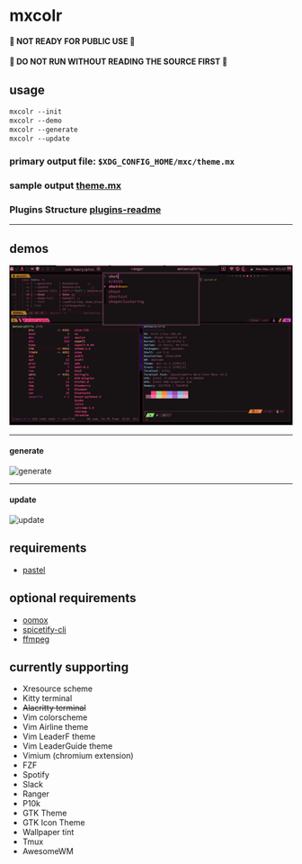 # mxcolr

#### :construction: NOT READY FOR PUBLIC USE :construction:
#### :rotating_light: DO NOT RUN WITHOUT READING THE SOURCE FIRST :rotating_light:

## usage
    mxcolr --init
    mxcolr --demo
    mxcolr --generate
    mxcolr --update

### primary output file: `$XDG_CONFIG_HOME/mxc/theme.mx `
### **sample output** [theme.mx](data/sample_theme.mx)

### **Plugins Structure** [plugins-readme](plugins)

***

## demos
  ![screenshot](data/2021-05-10-021854_1920x1080_scrot.png)

  ***
  
#### generate
![generate](data/generate_210510015619.gif)
***
#### update
![update](data/update_210510015713.gif)

## requirements
* [pastel](https://github.com/sharkdp/pastel)

## optional requirements
* [oomox](https://github.com/themix-project/oomox)
* [spicetify-cli](https://github.com/khanhas/spicetify-cli)
* [ffmpeg](https://github.com/FFmpeg/FFmpeg)

## currently supporting
* Xresource scheme
* Kitty terminal
* ~~Alacritty terminal~~
* Vim colorscheme
* Vim Airline theme
* Vim LeaderF theme
* Vim LeaderGuide theme
* Vimium (chromium extension)
* FZF
* Spotify
* Slack
* Ranger
* P10k
* GTK Theme
* GTK Icon Theme
* Wallpaper tint
* Tmux
* AwesomeWM

